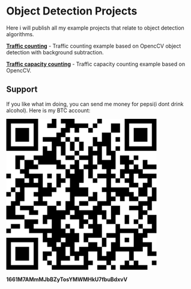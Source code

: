 # Object Detection Projects

Here i will publish all my example projects that relate to object detection algorithms.

[**Traffic counting**](https://github.com/creotiv/object_detection_projects/tree/master/opencv_traffic_counting) - Traffic counting example based on OpencCV object detection with background subtraction.

[**Traffic capacity counting**](https://github.com/creotiv/object_detection_projects/tree/master/opencv_traffic_capacity_counting) - Traffic capacity counting example based on OpencCV.

## Support 

If you like what im doing, you can send me money for pepsi(i dont drink alcohol).
Here is my BTC account:

<img src="bitcoin.png" width="400" height="400">

**1661M7AMmMJbBZyTosYMWMHkU7fbuBdxvV**


